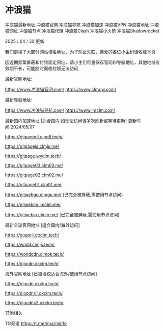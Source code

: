 # 冲浪猫
冲浪猫最新地址
冲浪猫官网 冲浪猫导航 冲浪猫加速 冲浪猫VPN 冲浪猫地址 冲浪猫网址 冲浪猫节点 冲浪猫代理 冲浪猫Clash 冲浪猫小火箭 冲浪猫Shadowrocket

2025 / 04 / 30 更新

我们更换了大部分网站域名地址，为了防止失联，亲爱的各位小主们请收藏本页

因近期频繁屏蔽和封锁固定网址，请小主们尽量保存官网和导航地址，其他地址有效期不长，可能随时面临封锁无法访问

最新官网地址:

https://www.冲浪猫官网.com/
https://www.clmgw.com/

最新导航地址:

https://www.冲浪猫导航.com/
https://www.imclm.com/

最新国内加速地址
[适合国内,如无法访问请多次刷新或等待更新] 
更新时间:2024/05/07

https://gitpagedl.clmdl.tech/

https://gitpagejs.clmjs.me/

https://gitpage.wyclm.tech/

https://gitpage03.clm03.me/

https://gitpage02.clm02.me/

https://gitpage01.clm01.me/

https://gitwebgo.clmgo.me/      (已完全被屏蔽,需使用节点访问)

https://gitwebim.imclm.me/

https://gitwebin.clmin.me/      (已完全被屏蔽,需使用节点访问)

最新全球官网地址
[适合国内/海外访问]

https://goapril.goclm.tech/

https://world.clmjs.tech/

https://worldcdn.clmok.tech/

https://glocdn.okclm.tech/

海外官网地址
[已被墙仅适合海外/使用节点访问]

https://glocdn.okclm.tech/

https://glocdns1.okclm.tech/

https://glocdns2.okclm.tech/

其他相关

TG频道 https://t.me/msclminfo
